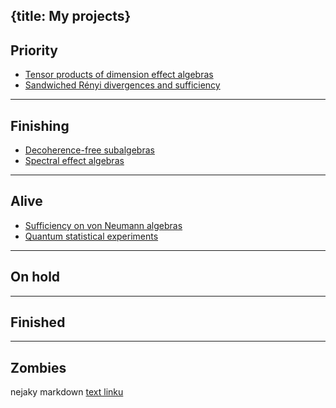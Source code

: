 {title: My projects}
---
## Priority

* [Tensor products of dimension effect algebras](tpdea)
* [Sandwiched Rényi divergences and sufficiency](sandwiched)

---

## Finishing

* [Decoherence-free subalgebras](decoherence)
* [Spectral effect algebras](spectral)

---

## Alive

* [Sufficiency on von Neumann algebras](sufficiency)
* [Quantum statistical experiments](experiment)
---

## On hold
---

## Finished
---

## Zombies


nejaky markdown [text linku](hocico)